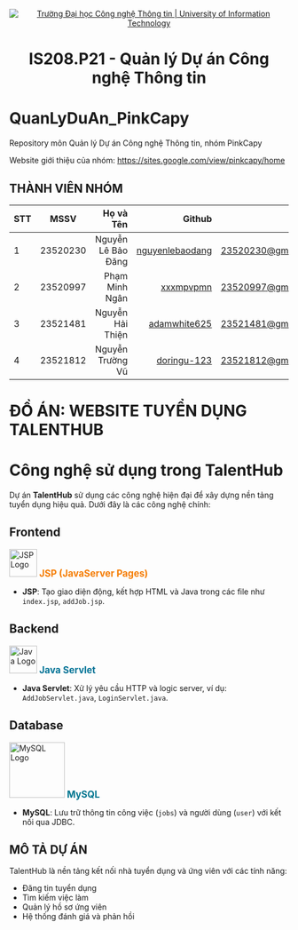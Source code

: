 <p align="center">
  <a href="https://www.uit.edu.vn/" title="Trường Đại học Công nghệ Thông tin" style="border: 5;">
    <img src="https://i.imgur.com/WmMnSRt.png" alt="Trường Đại học Công nghệ Thông tin | University of Information Technology">
  </a>
</p>

<!-- Title -->
<h1 align="center"><b>IS208.P21 - Quản lý Dự án Công nghệ Thông tin</b></h1>

# QuanLyDuAn_PinkCapy
Repository môn Quản lý Dự án Công nghệ Thông tin, nhóm PinkCapy

Website giới thiệu của nhóm: https://sites.google.com/view/pinkcapy/home

## THÀNH VIÊN NHÓM
<a name="thanhvien"></a>

| STT    | MSSV          | Họ và Tên              | Github                                               | Email                   |
| ------ |:-------------:| ----------------------:|-----------------------------------------------------:|-------------------------:
| 1      | 23520230      | Nguyễn Lê Bảo Đăng     | [nguyenlebaodang](https://github.com/nguyenlebaodang)               |23520230@gm.uit.edu.vn   |
| 2      | 23520997      | Phạm Minh Ngân         | [xxxmpvpmn](https://github.com/xxxmvppmn)   |23520997@gm.uit.edu.vn   |
| 3      | 23521481      | Nguyễn Hải Thiện       | [adamwhite625](https://github.com/adamwhite625)       |23521481@gm.uit.edu.vn   |
| 4      | 23521812      | Nguyễn Trường Vũ       | [doringu-123](https://github.com/doringu-123)         |23521812@gm.uit.edu.vn   |


# ĐỒ ÁN: WEBSITE TUYỂN DỤNG TALENTHUB

# Công nghệ sử dụng trong TalentHub

Dự án **TalentHub** sử dụng các công nghệ hiện đại để xây dựng nền tảng tuyển dụng hiệu quả. Dưới đây là các công nghệ chính:

## Frontend
<p align="left">
  <img src="https://cdn.jsdelivr.net/gh/devicons/devicon/icons/java/java-original.svg" alt="JSP Logo" width="50" />
  <span style="color: #f57c00; font-weight: bold; font-size: 1.2em;">JSP (JavaServer Pages)</span>
</p>

- **JSP**: Tạo giao diện động, kết hợp HTML và Java trong các file như `index.jsp`, `addJob.jsp`.

## Backend
<p align="left">
  <img src="https://upload.wikimedia.org/wikipedia/en/3/30/Java_programming_language_logo.svg" alt="Java Logo" width="50" />
  <span style="color: #007396; font-weight: bold; font-size: 1.2em;">Java Servlet</span>
</p>

- **Java Servlet**: Xử lý yêu cầu HTTP và logic server, ví dụ: `AddJobServlet.java`, `LoginServlet.java`.

## Database
<p align="left">
  <img src="https://www.mysql.com/common/logos/mysql-logo.svg" alt="MySQL Logo" width="100" />
  <span style="color: #00758F; font-weight: bold; font-size: 1.2em;">MySQL</span>
</p>

- **MySQL**: Lưu trữ thông tin công việc (`jobs`) và người dùng (`user`) với kết nối qua JDBC.

## MÔ TẢ DỰ ÁN
TalentHub là nền tảng kết nối nhà tuyển dụng và ứng viên với các tính năng:
- Đăng tin tuyển dụng
- Tìm kiếm việc làm
- Quản lý hồ sơ ứng viên
- Hệ thống đánh giá và phản hồi
